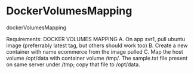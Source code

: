 # DockerVolumesMapping
dockerVolumesMapping

Requirements: DOCKER VOLUMES MAPPING
A. On app svr1, pull ubuntu image (preferrably latest tag, but others should work too)
B. Create a new container with name ecommerce from the image pulled
C. Map the host volume /opt/data with container volume /tmp/. The sample.txt file present 
on same server under /tmp; copy that file to /opt/data.
